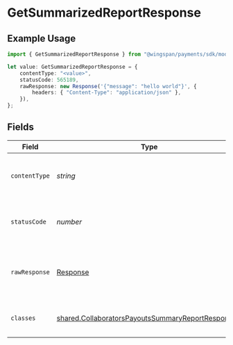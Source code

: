 # GetSummarizedReportResponse

## Example Usage

```typescript
import { GetSummarizedReportResponse } from "@wingspan/payments/sdk/models/operations";

let value: GetSummarizedReportResponse = {
    contentType: "<value>",
    statusCode: 565189,
    rawResponse: new Response('{"message": "hello world"}', {
        headers: { "Content-Type": "application/json" },
    }),
};
```

## Fields

| Field                                                                                                                         | Type                                                                                                                          | Required                                                                                                                      | Description                                                                                                                   |
| ----------------------------------------------------------------------------------------------------------------------------- | ----------------------------------------------------------------------------------------------------------------------------- | ----------------------------------------------------------------------------------------------------------------------------- | ----------------------------------------------------------------------------------------------------------------------------- |
| `contentType`                                                                                                                 | *string*                                                                                                                      | :heavy_check_mark:                                                                                                            | HTTP response content type for this operation                                                                                 |
| `statusCode`                                                                                                                  | *number*                                                                                                                      | :heavy_check_mark:                                                                                                            | HTTP response status code for this operation                                                                                  |
| `rawResponse`                                                                                                                 | [Response](https://developer.mozilla.org/en-US/docs/Web/API/Response)                                                         | :heavy_check_mark:                                                                                                            | Raw HTTP response; suitable for custom response parsing                                                                       |
| `classes`                                                                                                                     | [shared.CollaboratorsPayoutsSummaryReportResponse](../../../sdk/models/shared/collaboratorspayoutssummaryreportresponse.md)[] | :heavy_minus_sign:                                                                                                            | Collaborators payouts summary report                                                                                          |